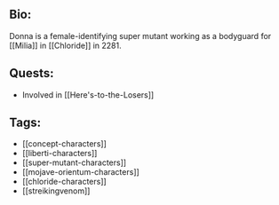 ## Bio:

Donna is a female-identifying super mutant working as a bodyguard for [[Milia]] in [[Chloride]] in 2281.

## Quests:

- Involved in [[Here's-to-the-Losers]]

## Tags:

- [[concept-characters]]
- [[liberti-characters]]
- [[super-mutant-characters]]
- [[mojave-orientum-characters]]
- [[chloride-characters]]
- [[streikingvenom]]